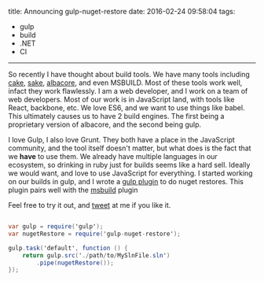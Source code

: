 title: Announcing gulp-nuget-restore
date: 2016-02-24 09:58:04
tags:
- gulp
- build
- .NET
- CI
---

So recently I have thought about build tools. We have many tools including [cake](https://github.com/cake-build/cake), [sake](https://github.com/sakeproject/sake), [albacore](https://github.com/Albacore/albacore), and even MSBUILD. Most of these tools work well, infact they work flawlessly. I am a web developer, and I work on a team of web developers. Most of our work is in JavaScript land, with tools like React, backbone, etc. We love ES6, and we want to use things like babel. This ultimately causes us to have 2 build engines. The first being a proprietary version of albacore, and the second being gulp.  
<!-- more -->
I love Gulp, I also love Grunt. They both have a place in the JavaScript community, and the tool itself doesn't matter, but what does is the fact that we **have** to use them. We already have multiple languages in our ecosystem, so drinking in ruby just for builds seems like a hard sell. Ideally we would want, and love to use JavaScript for everything. I started working on our builds in gulp, and I wrote a [gulp plugin](https://github.com/tparnell8/gulp-nuget-restore) to do nuget restores. This plugin pairs well with the [msbuild](https://github.com/hoffi/gulp-msbuild) plugin  

 Feel free to try it out, and [tweet](http://twitter.com/terribledev) at me if you like it.

```csharp

var gulp = require('gulp');
var nugetRestore = require('gulp-nuget-restore');

gulp.task('default', function () {
    return gulp.src('./path/to/MySlnFile.sln')
        .pipe(nugetRestore());
});

```
